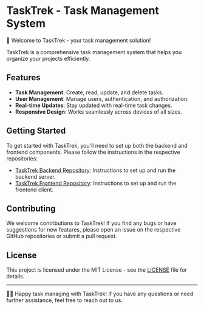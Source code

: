# TaskTrek - Task Management System

🚀 Welcome to TaskTrek - your task management solution!

TaskTrek is a comprehensive task management system that helps you organize your projects efficiently.

## Features

- **Task Management**: Create, read, update, and delete tasks.
- **User Management**: Manage users, authentication, and authorization.
- **Real-time Updates**: Stay updated with real-time task changes.
- **Responsive Design**: Works seamlessly across devices of all sizes.

## Getting Started

To get started with TaskTrek, you'll need to set up both the backend and frontend components. Please follow the instructions in the respective repositories:

- [TaskTrek Backend Repository](https://github.com/874bowen/TaskTrek/tree/main/client): Instructions to set up and run the backend server.
- [TaskTrek Frontend Repository](https://github.com/874bowen/TaskTrek/tree/main/client): Instructions to set up and run the frontend client.

## Contributing

We welcome contributions to TaskTrek! If you find any bugs or have suggestions for new features, please open an issue on the respective GitHub repositories or submit a pull request.

## License

This project is licensed under the MIT License - see the [LICENSE](LICENSE) file for details.

---

👨‍💻 Happy task managing with TaskTrek! If you have any questions or need further assistance, feel free to reach out to us.
